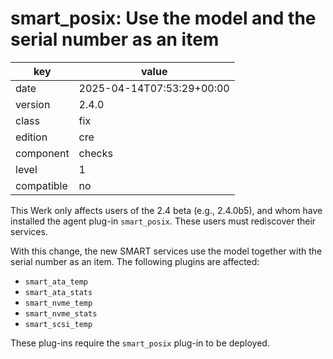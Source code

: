 [//]: # (werk v2)
# smart_posix: Use the model and the serial number as an item

key        | value
---------- | ---
date       | 2025-04-14T07:53:29+00:00
version    | 2.4.0
class      | fix
edition    | cre
component  | checks
level      | 1
compatible | no

This Werk only affects users of the 2.4 beta (e.g., 2.4.0b5), and whom have installed the agent plug-in `smart_posix`.
These users must rediscover their services.

With this change, the new SMART services use the model together with the serial
number as an item. The following plugins are affected:

* `smart_ata_temp`
* `smart_ata_stats`
* `smart_nvme_temp`
* `smart_nvme_stats`
* `smart_scsi_temp`

These plug-ins require the `smart_posix` plug-in to be deployed.
